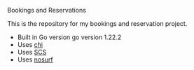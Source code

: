 Bookings and Reservations

This is the repository for my bookings and reservation project.

- Built in Go version go version 1.22.2
- Uses [chi](https://github.com/go-chi/chi)
- Uses [SCS](https://github.com/alexedwards/scs)
- Uses [nosurf](https://github.com/justinas/nosurf)